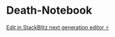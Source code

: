 # Death-Notebook

[Edit in StackBlitz next generation editor ⚡️](https://stackblitz.com/~/github.com/malangSelf/Death-Notebook)